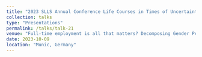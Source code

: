 ```yaml
---
title: "2023 SLLS Annual Conference Life Courses in Times of Uncertainty"
collection: talks
type: "Presentations"
permalink: /talks/talk-21
venue: "Full-time employment is all that matters? Decomposing Gender Pension Gaps based on relevant life course features in Germany & the Netherlands"
date: 2023-10-09
location: "Munic, Germany" 
---
```




